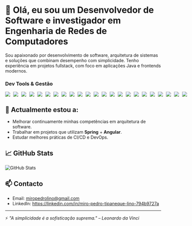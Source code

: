 # 👋 Olá, eu sou um Desenvolvedor de Software e investigador em Engenharia de Redes de Computadores

Sou apaixonado por desenvolvimento de software, arquitetura de sistemas e soluções que combinam desempenho com simplicidade. Tenho experiência em projetos fullstack, com foco em aplicações Java e frontends modernos.

### Dev Tools & Gestão
<div style="display: flex; gap: 10px;">
  
  <img src="https://img.shields.io/badge/-Java-007396?style=for-the-badge&logo=java&logoColor=white"/>
  <img src="https://img.shields.io/badge/-C++-00599C?style=for-the-badge&logo=c%2b%2b&logoColor=white"/>
  <img src="https://img.shields.io/badge/-Kotlin-0095D5?style=for-the-badge&logo=kotlin&logoColor=white"/>
  <img src="https://img.shields.io/badge/-Python-3776AB?style=for-the-badge&logo=python&logoColor=white"/>
  <img src="https://img.shields.io/badge/-Assembly-6E4C13?style=for-the-badge&logo=gnuassembly&logoColor=white"/>
  <img src="https://img.shields.io/badge/-MySQL-4479A1?style=for-the-badge&logo=mysql&logoColor=white"/>
  <img src="https://img.shields.io/badge/-PostgreSQL-4169E1?style=for-the-badge&logo=postgresql&logoColor=white"/>
  <img src="https://img.shields.io/badge/-MongoDB-47A248?style=for-the-badge&logo=mongodb&logoColor=white"/>
  <img src="https://img.shields.io/badge/-SQLite-003B57?style=for-the-badge&logo=sqlite&logoColor=white"/>
  <img src="https://img.shields.io/badge/-Android%20Studio-3DDC84?style=for-the-badge&logo=androidstudio&logoColor=white"/>
  <img src="https://img.shields.io/badge/-Spring-6DB33F?style=for-the-badge&logo=spring&logoColor=white"/>
  <img src="https://img.shields.io/badge/-Maven-C71A36?style=for-the-badge&logo=apachemaven&logoColor=white"/>
  <img src="https://img.shields.io/badge/-Hibernate-59666C?style=for-the-badge&logo=hibernate&logoColor=white"/>
  <img src="https://img.shields.io/badge/-H2%20Database-004880?style=for-the-badge&logo=h2&logoColor=white"/>
  <img src="https://img.shields.io/badge/-Angular-DD0031?style=for-the-badge&logo=angular&logoColor=white"/>
  <img src="https://img.shields.io/badge/-Trello-0052CC?style=for-the-badge&logo=trello&logoColor=white"/>
  <img src="https://img.shields.io/badge/-Git-F05032?style=for-the-badge&logo=git&logoColor=white"/>
  <img src="https://img.shields.io/badge/-GitHub-181717?style=for-the-badge&logo=github&logoColor=white"/>
  <img src="https://img.shields.io/badge/-Docker-2496ED?style=for-the-badge&logo=docker&logoColor=white"/>
  <img src="https://img.shields.io/badge/-MS%20Project-107C10?style=for-the-badge&logo=microsoftproject&logoColor=white"/>
  <img src="https://img.shields.io/badge/-Insomnia-4000BF?style=for-the-badge&logo=insomnia&logoColor=white"/>
  <img src="https://img.shields.io/badge/-IntelliJ%20IDEA-000000?style=for-the-badge&logo=intellijidea&logoColor=white"/>
  <img src="https://img.shields.io/badge/-VS%20Code-007ACC?style=for-the-badge&logo=visualstudiocode&logoColor=white"/>
</div>


## 🌱 Actualmente estou a:
- Melhorar continuamente minhas competências em arquitetura de software.
- Trabalhar em projetos que utilizam **Spring** + **Angular**.
- Estudar melhores práticas de CI/CD e DevOps.

## 📈 GitHub Stats
![GitHub Stats](https://github-readme-stats.vercel.app/api?username=tipaneque&show_icons=true&theme=tokyonight)

## 📫 Contacto
- Email: miropedrolino@gmail.com
- LinkedIn: https://linkedin.com/in/miro-pedro-tipaneque-lino-794b9727a

---

⚡ *"A simplicidade é a sofisticação suprema." – Leonardo da Vinci*
